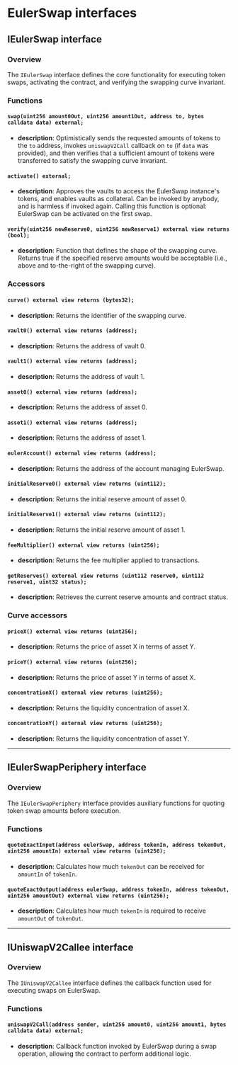 # EulerSwap interfaces

## **IEulerSwap interface**

### **Overview**

The `IEulerSwap` interface defines the core functionality for executing token swaps, activating the contract, and verifying the swapping curve invariant.

### **Functions**

#### `swap(uint256 amount0Out, uint256 amount1Out, address to, bytes calldata data) external;`

- **description**: Optimistically sends the requested amounts of tokens to the `to` address, invokes `uniswapV2Call` callback on `to` (if `data` was provided), and then verifies that a sufficient amount of tokens were transferred to satisfy the swapping curve invariant.

#### `activate() external;`

- **description**: Approves the vaults to access the EulerSwap instance's tokens, and enables vaults as collateral. Can be invoked by anybody, and is harmless if invoked again. Calling this function is optional: EulerSwap can be activated on the first swap.

#### `verify(uint256 newReserve0, uint256 newReserve1) external view returns (bool);`

- **description**: Function that defines the shape of the swapping curve. Returns true if the specified reserve amounts would be acceptable (i.e., above and to-the-right of the swapping curve).

### **Accessors**

#### `curve() external view returns (bytes32);`

- **description**: Returns the identifier of the swapping curve.

#### `vault0() external view returns (address);`

- **description**: Returns the address of vault 0.

#### `vault1() external view returns (address);`

- **description**: Returns the address of vault 1.

#### `asset0() external view returns (address);`

- **description**: Returns the address of asset 0.

#### `asset1() external view returns (address);`

- **description**: Returns the address of asset 1.

#### `eulerAccount() external view returns (address);`

- **description**: Returns the address of the account managing EulerSwap.

#### `initialReserve0() external view returns (uint112);`

- **description**: Returns the initial reserve amount of asset 0.

#### `initialReserve1() external view returns (uint112);`

- **description**: Returns the initial reserve amount of asset 1.

#### `feeMultiplier() external view returns (uint256);`

- **description**: Returns the fee multiplier applied to transactions.

#### `getReserves() external view returns (uint112 reserve0, uint112 reserve1, uint32 status);`

- **description**: Retrieves the current reserve amounts and contract status.

### **Curve accessors**

#### `priceX() external view returns (uint256);`

- **description**: Returns the price of asset X in terms of asset Y.

#### `priceY() external view returns (uint256);`

- **description**: Returns the price of asset Y in terms of asset X.

#### `concentrationX() external view returns (uint256);`

- **description**: Returns the liquidity concentration of asset X.

#### `concentrationY() external view returns (uint256);`

- **description**: Returns the liquidity concentration of asset Y.

---

## **IEulerSwapPeriphery interface**

### **Overview**

The `IEulerSwapPeriphery` interface provides auxiliary functions for quoting token swap amounts before execution.

### **Functions**

#### `quoteExactInput(address eulerSwap, address tokenIn, address tokenOut, uint256 amountIn) external view returns (uint256);`

- **description**: Calculates how much `tokenOut` can be received for `amountIn` of `tokenIn`.

#### `quoteExactOutput(address eulerSwap, address tokenIn, address tokenOut, uint256 amountOut) external view returns (uint256);`

- **description**: Calculates how much `tokenIn` is required to receive `amountOut` of `tokenOut`.

---

## **IUniswapV2Callee interface**

### **Overview**

The `IUniswapV2Callee` interface defines the callback function used for executing swaps on EulerSwap.

### **Functions**

#### `uniswapV2Call(address sender, uint256 amount0, uint256 amount1, bytes calldata data) external;`

- **description**: Callback function invoked by EulerSwap during a swap operation, allowing the contract to perform additional logic.
